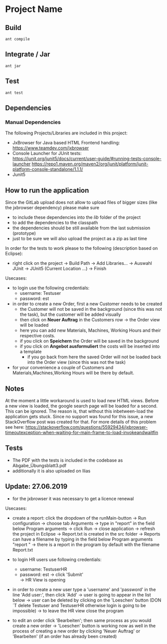 ﻿# Project Name


## Build

`ant compile`

## Integrate / Jar

`ant jar`

## Test

`ant test`

## Dependencies

### Manual Dependencies

The following Projects/Libraries are included in this project:
- JxBrowser for Java based HTML Frontend handling: 
    https://www.teamdev.com/jxbrowser
- Console Launcher for JUnit tests:
	https://junit.org/junit5/docs/current/user-guide/#running-tests-console-launcher 
	https://repo1.maven.org/maven2/org/junit/platform/junit-platform-console-standalone/1.1.1/
- Junit5

## How to run the application

Since the GitLab upload does not allow to upload files of bigger sizes (like the jxbrowser dependency) please make sure 

- to include these dependencies into the *lib* folder of the project
- to add the dependencies to the classpath
- the dependencies should be still available from the last submission (prototype)
- just to be sure we will also upload the project as a zip as last time
 

In order for the tests to work please to the following (description based on Eclipse):
- right click on the project -> Build Path -> Add Libraries... -> Auswahl JUnit -> JUnit5 (Current Location ...) -> Finish

Usecases:

- to login use the following credentials:
    + username: Testuser
    + password: est
- in order to create a new Order, first a new Customer needs to be created
    + the Customer will not be saved in the background (since this was not the task), but the customer will be added visually
    + then click on **Neuer Auftrag** in the Customers row -> the Order view will be loaded
    + here you can add new Materials, Machines, Working Hours and their respective costs.
    + if you click on **Speichern** the Order will be saved in the background
    + if you click on **Angebot ausformuliert** the costs will be inserted into a template
        - if you go back from here the saved Order will not be loaded back into the Order view (since this was not the task)
- for your convenience a couple of Customers and Materials,Machines,Working Hours will be there by default.

## Notes

At the moment a little workaround is used to load new HTML views. Before a new view is loaded, the google search page will be loaded for a second. This can be ignored.
The reason is, that without this inbetween-load the application gets stuck. Since no support was found for this issue, a new StackOverflow post was created for that.
For more details of this problem see here: https://stackoverflow.com/questions/55929434/jxbrowser-timeoutexception-when-waiting-for-main-frame-to-load-invokeandwaitfin

## Tests
- The PDF with the tests is included in the codebase as Abgabe_Übungsblatt3.pdf
- additionally it is also uploaded on Ilias

## Update: 27.06.2019

- for the jxbrowser it was necessary to get a licence renewal


Usecases:

- create a report: click the dropdown of the runMain-button -> Run configuration -> choose tab Arguments
			-> type in "report" in the field below Program arguments -> click Run
			-> close application -> refresh the project in Eclipse -> Report.txt is created in the src folder
			-> Reports can have a filename by typing in the field below Program arguments "report <filname>"
			-> there is a report in the program by default with the filename Report.txt

- to login HR users use following credentials:
	+ username: TestuserHR
	+ password: est
	-> click 'Submit'	
	-> HR View is opening 

- in order to create a new user type a 'username' and 'password' in the line 'Add user:', then click 'Add'
	-> user is going to appear in the list below
	-> user can be deleted by clicking on the 'Loeschen' button (DON´T delete Testuser and TestuserHR otherwise login is going to be impossible)
 	-> to leave the HR view close the program

- to edit an order click 'Bearbeiten'; then same process as you would create a new order
	-> 'Loeschen' button is working now as well in the process of creating a new order by clicking 'Neuer Auftrag' or 'Bearbeiten' (if an order has already been created)




